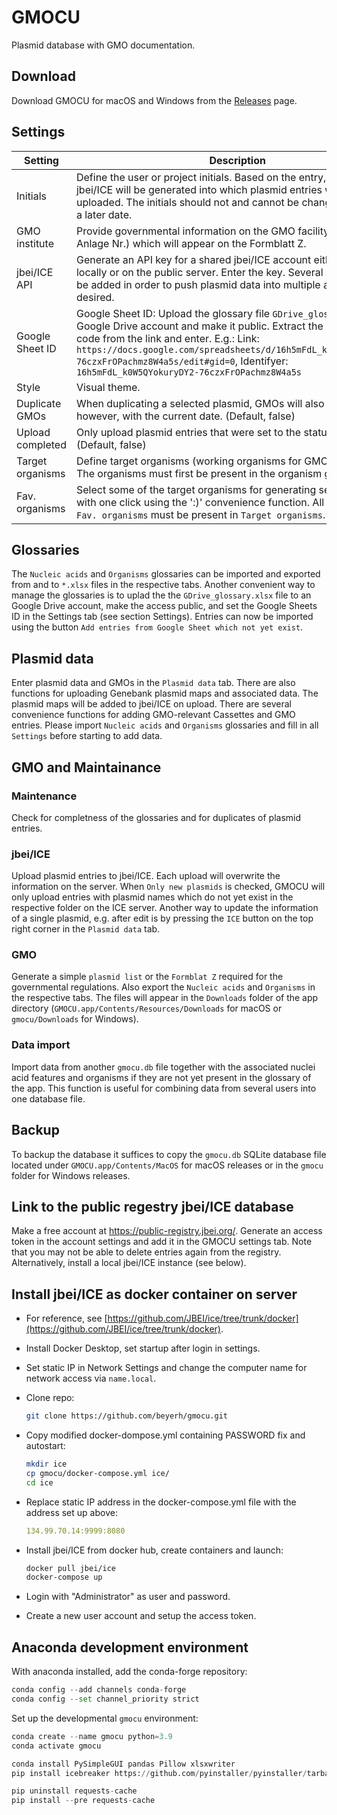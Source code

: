 # GMOCU

Plasmid database with GMO documentation.

## Download

Download GMOCU for macOS and Windows from the [Releases](https://github.com/beyerh/gmocu/releases/tag/GMOCU-0.1) page.

## Settings

| Setting          | Description                                                                                                                                                                                                                                                                                                                                               |
| ---------------- | --------------------------------------------------------------------------------------------------------------------------------------------------------------------------------------------------------------------------------------------------------------------------------------------------------------------------------------------------------- |
| Initials         | Define the user or project initials. Based on the entry, a folder on jbei/ICE will be generated into which plasmid entries will be uploaded. The initials should not and cannot be changed anymore at a later date.                                                                                                                                       |
| GMO institute    | Provide governmental information on the GMO facility (Az. and Anlage Nr.) which will appear on the Formblatt Z.                                                                                                                                                                                                                                           |
| jbei/ICE API     | Generate an API key for a shared jbei/ICE account either hosted locally or on the public server. Enter the key. Several accounts can be added in order to push plasmid data into multiple accounts, if desired.                                                                                                                                           |
| Google Sheet ID  | Google Sheet ID: Upload the glossary file ```GDrive_glossary.xlsx``` to a Google Drive account and make it public. Extract the identifyier code from the link and enter. E.g.: Link: ```https://docs.google.com/spreadsheets/d/16h5mFdL_k0W5QYokuryDY2-76czxFrOPachmz8W4a5s/edit#gid=0```, Identifyer: ```16h5mFdL_k0W5QYokuryDY2-76czxFrOPachmz8W4a5s``` |
| Style            | Visual theme.                                                                                                                                                                                                                                                                                                                                             |
| Duplicate GMOs   | When duplicating a selected plasmid, GMOs will also be copied, however, with the current date. (Default, false)                                                                                                                                                                                                                                           |
| Upload completed | Only upload plasmid entries that were set to the status "Complete". (Default, false)                                                                                                                                                                                                                                                                      |
| Target organisms | Define target organisms (working organisms for GMO generation). The organisms must first be present in the organism glossary.                                                                                                                                                                                                                             |
| Fav. organisms   | Select some of the target organisms for generating several GMOs with one click using the ':)' convenience function. All organisms in ```Fav. organisms``` must be present in ```Target organisms```.                                                                                                                                                      |

## Glossaries

The `Nucleic acids` and `Organisms` glossaries can be imported and exported from and to `*.xlsx` files in the respective tabs. Another convenient way to manage the glossaries is to uplad the the `GDrive_glossary.xlsx` file to an Google Drive account, make the access public, and set the Google Sheets ID in the Settings tab (see section Settings). Entries can now be imported using the button `Add entries from Google Sheet which not yet exist`.

## Plasmid data

Enter plasmid data and GMOs in the ```Plasmid data``` tab. There are also functions for uploading Genebank plasmid maps and associated data. The plasmid maps will be added to jbei/ICE on upload. There are several convenience functions for adding GMO-relevant Cassettes and GMO entries. Please import ```Nucleic acids``` and ```Organisms``` glossaries and fill in all ```Settings``` before starting to add data.

## GMO and Maintainance

### Maintenance

Check for completness of the glossaries and for duplicates of plasmid entries.

### jbei/ICE

Upload plasmid entries to jbei/ICE. Each upload will overwrite the information on the server. When ```Only new plasmids``` is checked, GMOCU will only upload entries with plasmid names which do not yet exist in the respective folder on the ICE server. Another way to update the information of a single plasmid, e.g. after edit is by pressing the ```ICE``` button on the top right corner in the ```Plasmid data``` tab.

### GMO

Generate a simple ```plasmid list``` or the ```Formblat Z``` required for the governmental regulations. Also export the ```Nucleic acids``` and ```Organisms``` in the respective tabs. The files will appear in the ```Downloads``` folder of the app directory (```GMOCU.app/Contents/Resources/Downloads``` for macOS or ```gmocu/Downloads``` for Windows).

### Data import

Import data from another ```gmocu.db``` file together with the associated nuclei acid features and organisms if they are not yet present in the glossary of the app. This function is useful for combining data from several users into one database file.

## Backup

To backup the database it suffices to copy the ```gmocu.db``` SQLite database file located under ```GMOCU.app/Contents/MacOS``` for macOS releases or in the ```gmocu``` folder for Windows releases.

## Link to the public regestry jbei/ICE database

Make a free account at https://public-registry.jbei.org/. Generate an access token in the account settings and add it in the GMOCU settings tab. Note that you may not be able to delete entries again from the registry. Alternatively, install a local jbei/ICE instance (see below).

## Install jbei/ICE as docker container on server

- For reference, see [https://github.com/JBEI/ice/tree/trunk/docker](https://github.com/JBEI/ice/tree/trunk/docker).

- Install Docker Desktop, set startup after login in settings.

- Set static IP in Network Settings and change the computer name for network access via ```name.local```.

- Clone repo:
  
  ```bash
  git clone https://github.com/beyerh/gmocu.git
  ```

- Copy modified docker-dompose.yml containing PASSWORD fix and autostart:
  
  ```bash
  mkdir ice
  cp gmocu/docker-compose.yml ice/
  cd ice
  ```

- Replace static IP address in the docker-compose.yml file with the address set up above:
  
  ```yaml
  134.99.70.14:9999:8080
  ```

- Install jbei/ICE from docker hub, create containers and launch:
  
  ```bash
  docker pull jbei/ice
  docker-compose up
  ```

- Login with "Administrator" as user and password.

- Create a new user account and setup the access token.

## Anaconda development environment

With anaconda installed, add the conda-forge repository:

```python
conda config --add channels conda-forge
conda config --set channel_priority strict
```

Set up the developmental ```gmocu``` environment:

```python
conda create --name gmocu python=3.9
conda activate gmocu

conda install PySimpleGUI pandas Pillow xlsxwriter
pip install icebreaker https://github.com/pyinstaller/pyinstaller/tarball/develop

pip uninstall requests-cache
pip install --pre requests-cache
```